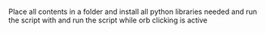 Place all contents in a folder and install all python libraries needed and run the script with and run the script while orb clicking is active
